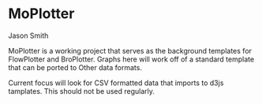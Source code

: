 MoPlotter
==========
Jason Smith

MoPlotter is a working project that serves as the background templates for FlowPlotter and BroPlotter.
Graphs here will work off of a standard template that can be ported to Other data formats.

Current focus will look for CSV formatted data that imports to d3js tamplates. This should not be used regularly.

